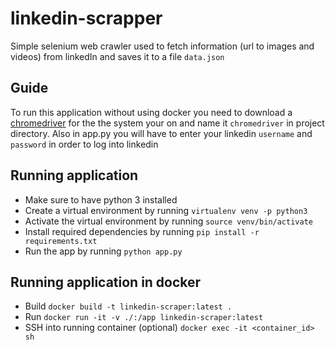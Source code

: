 # linkedin-scrapper
Simple selenium web crawler used to fetch information (url to images and videos) from linkedIn and saves it to a file `data.json`

## Guide
To run this application without using docker you need to download a [chromedriver](https://chromedriver.storage.googleapis.com/index.html?path=78.0.3904.105/) for the the system your on and name it `chromedriver` in project directory. Also in app.py you will have to enter your linkedin `username` and `password` in order to log into linkedin

## Running application
* Make sure to have python 3 installed
* Create a virtual environment by running `virtualenv venv -p python3`
* Activate the virtual environment by running `source venv/bin/activate`
* Install required dependencies by running `pip install -r requirements.txt`
* Run the app by running `python app.py`

## Running application in docker
* Build `docker build -t linkedin-scraper:latest .`
* Run `docker run -it -v ./:/app linkedin-scraper:latest`
* SSH into running container (optional) `docker exec -it <container_id> sh`
